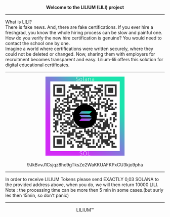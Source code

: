 
<html>
  <head>
    <meta charset="utf-8">
<link href="https://cdn.jsdelivr.net/npm/bootstrap@5.0.2/dist/css/bootstrap.min.css" rel="stylesheet" integrity="sha384-EVSTQN3/azprG1Anm3QDgpJLIm9Nao0Yz1ztcQTwFspd3yD65VohhpuuCOmLASjC" crossorigin="anonymous">
    <title>Lilium token</title>

  </head>
  <body>

<strong><p align="center">Welcome to the LILIUM (LILI) project</p></strong>
 <hr>
    <div>
      What is LILI?<br>
      There is fake news. And, there are fake certifications. If you ever hire a freshgrad, you know the whole hiring process can be slow and painful one. How do you verify the new hire certification is genuine? You would need to contact the school one by one.
<br>
Imagine a world where certifications were written securely, where they could not be deleted or changed. Now, sharing them with employers for recruitment becomes transparent and easy. Lilium-lili offers this solution for digital educational certificates.
    </div>
    <hr>
<p align="center">
  <img src="https://raw.githubusercontent.com/hamdielhamdi/lilium-page/main/Solana_QR.png" alt="Italian Trulli" width="250" 
     height="250">
  <br><br>
9JkBvvJ1Csjqz8hc9gTksZe2WaKKUAFKPxCU3kjo9pha
</p>
   <hr>
    <div>
In order to receive LILIUM Tokens please send EXACTLY 0,03 SOLANA  to the provided address above, when you do, we will then return 10000 LILI.<br>
Note : the processing time can be more then 5 min in some cases.(but surly les then 15min, so don't panic)
<hr>
<footer>
<p align="center">LILIUM™</p>
</footer>
 </div>
  </body>
</html>
